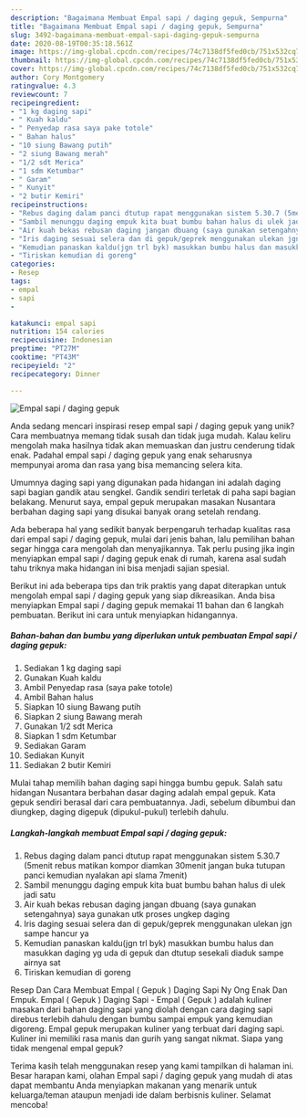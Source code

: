 ```yaml
---
description: "Bagaimana Membuat Empal sapi / daging gepuk, Sempurna"
title: "Bagaimana Membuat Empal sapi / daging gepuk, Sempurna"
slug: 3492-bagaimana-membuat-empal-sapi-daging-gepuk-sempurna
date: 2020-08-19T00:35:18.561Z
image: https://img-global.cpcdn.com/recipes/74c7138df5fed0cb/751x532cq70/empal-sapi-daging-gepuk-foto-resep-utama.jpg
thumbnail: https://img-global.cpcdn.com/recipes/74c7138df5fed0cb/751x532cq70/empal-sapi-daging-gepuk-foto-resep-utama.jpg
cover: https://img-global.cpcdn.com/recipes/74c7138df5fed0cb/751x532cq70/empal-sapi-daging-gepuk-foto-resep-utama.jpg
author: Cory Montgomery
ratingvalue: 4.3
reviewcount: 7
recipeingredient:
- "1 kg daging sapi"
- " Kuah kaldu"
- " Penyedap rasa saya pake totole"
- " Bahan halus"
- "10 siung Bawang putih"
- "2 siung Bawang merah"
- "1/2 sdt Merica"
- "1 sdm Ketumbar"
- " Garam"
- " Kunyit"
- "2 butir Kemiri"
recipeinstructions:
- "Rebus daging dalam panci dtutup rapat menggunakan sistem 5.30.7 (5menit rebus matikan kompor diamkan 30menit jangan buka tutupan panci kemudian nyalakan api slama 7menit)"
- "Sambil menunggu daging empuk kita buat bumbu bahan halus di ulek jadi satu"
- "Air kuah bekas rebusan daging jangan dbuang (saya gunakan setengahnya) saya gunakan utk proses ungkep daging"
- "Iris daging sesuai selera dan di gepuk/geprek menggunakan ulekan jgn sampe hancur ya"
- "Kemudian panaskan kaldu(jgn trl byk) masukkan bumbu halus dan masukkan daging yg uda di gepuk dan dtutup sesekali diaduk sampe airnya sat"
- "Tiriskan kemudian di goreng"
categories:
- Resep
tags:
- empal
- sapi
- 

katakunci: empal sapi  
nutrition: 154 calories
recipecuisine: Indonesian
preptime: "PT27M"
cooktime: "PT43M"
recipeyield: "2"
recipecategory: Dinner

---
```



![Empal sapi / daging gepuk](https://img-global.cpcdn.com/recipes/74c7138df5fed0cb/751x532cq70/empal-sapi-daging-gepuk-foto-resep-utama.jpg)

Anda sedang mencari inspirasi resep empal sapi / daging gepuk yang unik? Cara membuatnya memang tidak susah dan tidak juga mudah. Kalau keliru mengolah maka hasilnya tidak akan memuaskan dan justru cenderung tidak enak. Padahal empal sapi / daging gepuk yang enak seharusnya mempunyai aroma dan rasa yang bisa memancing selera kita.

Umumnya daging sapi yang digunakan pada hidangan ini adalah daging sapi bagian gandik atau sengkel. Gandik sendiri terletak di paha sapi bagian belakang. Menurut saya, empal gepuk merupakan masakan Nusantara berbahan daging sapi yang disukai banyak orang setelah rendang.

Ada beberapa hal yang sedikit banyak berpengaruh terhadap kualitas rasa dari empal sapi / daging gepuk, mulai dari jenis bahan, lalu pemilihan bahan segar hingga cara mengolah dan menyajikannya. Tak perlu pusing jika ingin menyiapkan empal sapi / daging gepuk enak di rumah, karena asal sudah tahu triknya maka hidangan ini bisa menjadi sajian spesial.


Berikut ini ada beberapa tips dan trik praktis yang dapat diterapkan untuk mengolah empal sapi / daging gepuk yang siap dikreasikan. Anda bisa menyiapkan Empal sapi / daging gepuk memakai 11 bahan dan 6 langkah pembuatan. Berikut ini cara untuk menyiapkan hidangannya.

<!--inarticleads1-->

##### Bahan-bahan dan bumbu yang diperlukan untuk pembuatan Empal sapi / daging gepuk:

1. Sediakan 1 kg daging sapi
1. Gunakan  Kuah kaldu
1. Ambil  Penyedap rasa (saya pake totole)
1. Ambil  Bahan halus
1. Siapkan 10 siung Bawang putih
1. Siapkan 2 siung Bawang merah
1. Gunakan 1/2 sdt Merica
1. Siapkan 1 sdm Ketumbar
1. Sediakan  Garam
1. Sediakan  Kunyit
1. Sediakan 2 butir Kemiri


Mulai tahap memilih bahan daging sapi hingga bumbu gepuk. Salah satu hidangan Nusantara berbahan dasar daging adalah empal gepuk. Kata gepuk sendiri berasal dari cara pembuatannya. Jadi, sebelum dibumbui dan diungkep, daging digepuk (dipukul-pukul) terlebih dahulu. 

<!--inarticleads2-->

##### Langkah-langkah membuat Empal sapi / daging gepuk:

1. Rebus daging dalam panci dtutup rapat menggunakan sistem 5.30.7 (5menit rebus matikan kompor diamkan 30menit jangan buka tutupan panci kemudian nyalakan api slama 7menit)
1. Sambil menunggu daging empuk kita buat bumbu bahan halus di ulek jadi satu
1. Air kuah bekas rebusan daging jangan dbuang (saya gunakan setengahnya) saya gunakan utk proses ungkep daging
1. Iris daging sesuai selera dan di gepuk/geprek menggunakan ulekan jgn sampe hancur ya
1. Kemudian panaskan kaldu(jgn trl byk) masukkan bumbu halus dan masukkan daging yg uda di gepuk dan dtutup sesekali diaduk sampe airnya sat
1. Tiriskan kemudian di goreng


Resep Dan Cara Membuat Empal ( Gepuk ) Daging Sapi Ny Ong Enak Dan Empuk. Empal ( Gepuk ) Daging Sapi - Empal ( Gepuk ) adalah kuliner masakan dari bahan daging sapi yang diolah dengan cara daging sapi direbus terlebih dahulu dengan bumbu sampai empuk yang kemudian digoreng. Empal gepuk merupakan kuliner yang terbuat dari daging sapi. Kuliner ini memiliki rasa manis dan gurih yang sangat nikmat. Siapa yang tidak mengenal empal gepuk? 

Terima kasih telah menggunakan resep yang kami tampilkan di halaman ini. Besar harapan kami, olahan Empal sapi / daging gepuk yang mudah di atas dapat membantu Anda menyiapkan makanan yang menarik untuk keluarga/teman ataupun menjadi ide dalam berbisnis kuliner. Selamat mencoba!
